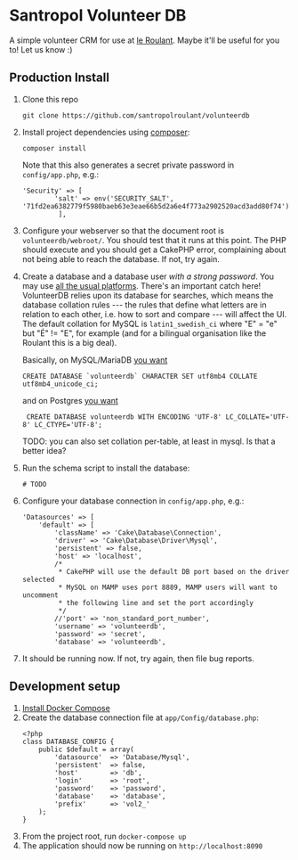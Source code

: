 Santropol Volunteer DB
======================

A simple volunteer CRM for use at [le Roulant](https://santropolroulant.org). Maybe it'll be useful for you to! Let us know :)

## Production Install

1. Clone this repo
    ```
    git clone https://github.com/santropolroulant/volunteerdb
    ```
2. Install project dependencies using [composer](https://getcomposer.org):
    ```
    composer install
    ```
    Note that this also generates a secret private password in `config/app.php`, e.g.:
    ```
    'Security' => [
            'salt' => env('SECURITY_SALT', '71fd2ea6382779f5980baeb63e3eae66b5d2a6e4f773a2902520acd3add80f74'),
             ],
    ```
3. Configure your webserver so that the document root is `volunteerdb/webroot/`.
   You should test that it runs at this point. The PHP should execute and you should get a CakePHP error, complaining about not being able to reach the database. If not, try again.
2. Create a database and a database user _with a strong password_. You may use [all the usual platforms](https://book.cakephp.org/3.0/en/orm/database-basics.html#supported-databases).
    There's an important catch here! VolunteerDB relies upon its database for searches,
    which means the database collation rules --- the rules that define what letters are
    in relation to each other, i.e. how to sort and compare --- will affect the UI.
    The default collation for MySQL is `latin1_swedish_ci` where "E" = "e" but "É" != "E",
    for example (and for a bilingual organisation like the Roulant this is a big deal).

    Basically, on MySQL/MariaDB [you want](https://dev.mysql.com/doc/refman/8.0/en/charset-collation-implementations.html)
    ```
    CREATE DATABASE `volunteerdb` CHARACTER SET utf8mb4 COLLATE utf8mb4_unicode_ci;
    ```
   and on Postgres [you want](https://www.postgresql.org/docs/9.3/static/multibyte.html)
   ```
    CREATE DATABASE volunteerdb WITH ENCODING 'UTF-8' LC_COLLATE='UTF-8' LC_CTYPE='UTF-8';
   ```
   TODO: you can also set collation per-table, at least in mysql. Is that a better idea?
3. Run the schema script to install the database:
    ```
    # TODO
    ```
4. Configure your database connection in `config/app.php`, e.g.:
    ```
    'Datasources' => [
        'default' => [
            'className' => 'Cake\Database\Connection',
            'driver' => 'Cake\Database\Driver\Mysql',
            'persistent' => false,
            'host' => 'localhost',
            /*
             * CakePHP will use the default DB port based on the driver selected
             * MySQL on MAMP uses port 8889, MAMP users will want to uncomment
             * the following line and set the port accordingly
             */
            //'port' => 'non_standard_port_number',
            'username' => 'volunteerdb',
            'password' => 'secret',
            'database' => 'volunteerdb',
    ```
5. It should be running now. If not, try again, then file bug reports.

## Development setup

1. [Install Docker Compose](https://docs.docker.com/compose/install/)
2. Create the database connection file at `app/Config/database.php`:
    ```
    <?php
    class DATABASE_CONFIG {
        public $default = array(
            'datasource'  => 'Database/Mysql',
            'persistent'  => false,
            'host'        => 'db',
            'login'       => 'root',
            'password'    => 'password',
            'database'    => 'database',
            'prefix'      => 'vol2_'
        );
    }
    ```
2. From the project root, run `docker-compose up`
3. The application should now be running on `http://localhost:8090`

